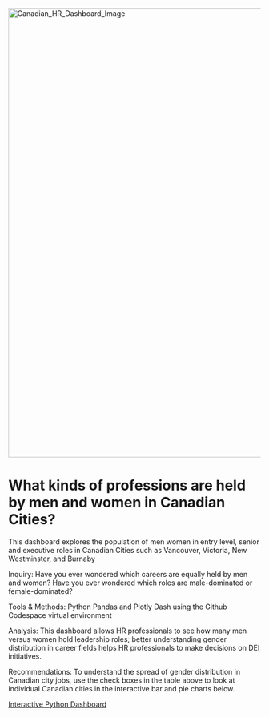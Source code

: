 <!DOCTYPE html>
<html lang="en">
<head>
    <meta charset="UTF-8">
    <meta http-equiv="X-UA-Compatible" content="IE=edge">
    <meta name="viewport" content="width=device-width, initial-scale=1.0">
    <img width="898" alt="Canadian_HR_Dashboard_Image" src="https://github.com/Gatheroxign34/Canadian_HR_Dashboard/assets/94628744/cbc0de51-a46c-4bb6-b7cb-d67e9db86078">
</head>
<body>
    <h1> What kinds of professions are held by men and women in Canadian Cities? </h1>
        <p> This dashboard explores the population of men women in entry level, senior and executive roles in Canadian Cities such as Vancouver, Victoria, New Westminster, and Burnaby </p>
        <p> Inquiry: Have you ever wondered which careers are equally held by men and women? Have you ever wondered which roles are male-dominated or female-dominated? </p> 
        <p> Tools & Methods: Python Pandas and Plotly Dash using the Github Codespace virtual environment</p>
        <p> Analysis: This dashboard allows HR professionals to see how many men versus women hold leadership roles; better understanding gender distribution in career fields helps HR professionals to make decisions on DEI initiatives. 
        <p> Recommendations: To understand the spread of gender distribution in Canadian city jobs, use the check boxes in the table above to look at individual Canadian cities in the interactive bar and pie charts below.

<a href = "https://humble-happiness-5pwqqj7x6x73r7p-8050.app.github.dev/"> Interactive Python Dashboard </a>  
</body>
</html> 
